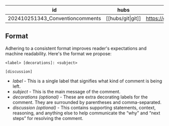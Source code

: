 
| id                              | hubs              | source                            |
| ------------------------------- | ----------------- | --------------------------------- |
| 202410251343_Conventioncomments | [[hubs/git\|git]] | https://conventionalcomments.org/ |
## Format
Adhering to a consistent format improves reader's expectations and machine readability. Here's the format we propose:
```ls
<label> [decorations]: <subject>

[discussion]
```
- _label_ - This is a single label that signifies what kind of comment is being left.
- _subject_ - This is the main message of the comment.
- _decorations (optional)_ - These are extra decorating labels for the comment. They are surrounded by parentheses and comma-separated.
- _discussion (optional)_ - This contains supporting statements, context, reasoning, and anything else to help communicate the “why” and “next steps” for resolving the comment.